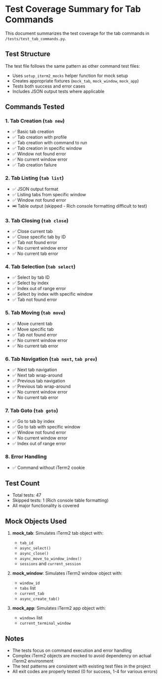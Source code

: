 # Test Coverage Summary for Tab Commands

This document summarizes the test coverage for the tab commands in `/tests/test_tab_commands.py`.

## Test Structure

The test file follows the same pattern as other command test files:
- Uses `setup_iterm2_mocks` helper function for mock setup
- Creates appropriate fixtures (`mock_tab`, `mock_window`, `mock_app`)
- Tests both success and error cases
- Includes JSON output tests where applicable

## Commands Tested

### 1. Tab Creation (`tab new`)
- ✅ Basic tab creation
- ✅ Tab creation with profile
- ✅ Tab creation with command to run
- ✅ Tab creation in specific window
- ✅ Window not found error
- ✅ No current window error
- ✅ Tab creation failure

### 2. Tab Listing (`tab list`)
- ✅ JSON output format
- ✅ Listing tabs from specific window
- ✅ Window not found error
- ⏭️ Table output (skipped - Rich console formatting difficult to test)

### 3. Tab Closing (`tab close`)
- ✅ Close current tab
- ✅ Close specific tab by ID
- ✅ Tab not found error
- ✅ No current window error
- ✅ No current tab error

### 4. Tab Selection (`tab select`)
- ✅ Select by tab ID
- ✅ Select by index
- ✅ Index out of range error
- ✅ Select by index with specific window
- ✅ Tab not found error

### 5. Tab Moving (`tab move`)
- ✅ Move current tab
- ✅ Move specific tab
- ✅ Tab not found error
- ✅ No current window error
- ✅ No current tab error

### 6. Tab Navigation (`tab next`, `tab prev`)
- ✅ Next tab navigation
- ✅ Next tab wrap-around
- ✅ Previous tab navigation
- ✅ Previous tab wrap-around
- ✅ No current window error
- ✅ No current tab error

### 7. Tab Goto (`tab goto`)
- ✅ Go to tab by index
- ✅ Go to tab with specific window
- ✅ Window not found error
- ✅ No current window error
- ✅ Index out of range error

### 8. Error Handling
- ✅ Command without iTerm2 cookie

## Test Count

- Total tests: 47
- Skipped tests: 1 (Rich console table formatting)
- All major functionality is covered

## Mock Objects Used

1. **mock_tab**: Simulates iTerm2 tab object with:
   - `tab_id`
   - `async_select()`
   - `async_close()`
   - `async_move_to_window_index()`
   - `sessions` and `current_session`

2. **mock_window**: Simulates iTerm2 window object with:
   - `window_id`
   - `tabs` list
   - `current_tab`
   - `async_create_tab()`

3. **mock_app**: Simulates iTerm2 app object with:
   - `windows` list
   - `current_terminal_window`

## Notes

- The tests focus on command execution and error handling
- Complex iTerm2 objects are mocked to avoid dependency on actual iTerm2 environment
- The test patterns are consistent with existing test files in the project
- All exit codes are properly tested (0 for success, 1-4 for various errors)